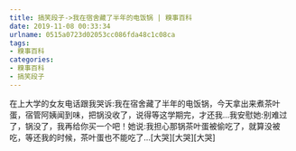 ```yaml
---
title: 搞笑段子->我在宿舍藏了半年的电饭锅 | 糗事百科
date: 2019-11-08 00:33:34
urlname: 0515a0723d02053cc086fda48c1c08ca
tags: 
- 糗事百科
categories:
- 糗事百科
- 搞笑段子
---
```

在上大学的女友电话跟我哭诉:我在宿舍藏了半年的电饭锅，今天拿出来煮茶叶蛋，宿管阿姨闻到味，把锅没收了，说得等这学期完，才还我...我安慰她:别难过了，锅没了，我再给你买一个吧！她说:我担心那锅茶叶蛋被偷吃了，就算没被吃，等还我的时候，茶叶蛋也不能吃了...[大哭][大哭][大哭]


